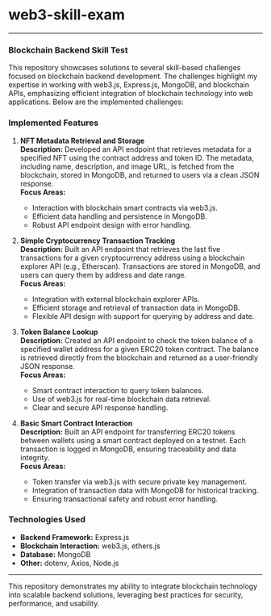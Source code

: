# web3-skill-exam

---

### Blockchain Backend Skill Test

This repository showcases solutions to several skill-based challenges focused on blockchain backend development. The challenges highlight my expertise in working with web3.js, Express.js, MongoDB, and blockchain APIs, emphasizing efficient integration of blockchain technology into web applications. Below are the implemented challenges:

### Implemented Features

1. **NFT Metadata Retrieval and Storage**  
   **Description:** Developed an API endpoint that retrieves metadata for a specified NFT using the contract address and token ID. The metadata, including name, description, and image URL, is fetched from the blockchain, stored in MongoDB, and returned to users via a clean JSON response.  
   **Focus Areas:**  
   - Interaction with blockchain smart contracts via web3.js.  
   - Efficient data handling and persistence in MongoDB.  
   - Robust API endpoint design with error handling.  

2. **Simple Cryptocurrency Transaction Tracking**  
   **Description:** Built an API endpoint that retrieves the last five transactions for a given cryptocurrency address using a blockchain explorer API (e.g., Etherscan). Transactions are stored in MongoDB, and users can query them by address and date range.  
   **Focus Areas:**  
   - Integration with external blockchain explorer APIs.  
   - Efficient storage and retrieval of transaction data in MongoDB.  
   - Flexible API design with support for querying by address and date.  

3. **Token Balance Lookup**  
   **Description:** Created an API endpoint to check the token balance of a specified wallet address for a given ERC20 token contract. The balance is retrieved directly from the blockchain and returned as a user-friendly JSON response.  
   **Focus Areas:**  
   - Smart contract interaction to query token balances.  
   - Use of web3.js for real-time blockchain data retrieval.  
   - Clear and secure API response handling.  

4. **Basic Smart Contract Interaction**  
   **Description:** Built an API endpoint for transferring ERC20 tokens between wallets using a smart contract deployed on a testnet. Each transaction is logged in MongoDB, ensuring traceability and data integrity.  
   **Focus Areas:**  
   - Token transfer via web3.js with secure private key management.  
   - Integration of transaction data with MongoDB for historical tracking.  
   - Ensuring transactional safety and robust error handling.  

### Technologies Used  

- **Backend Framework:** Express.js  
- **Blockchain Interaction:** web3.js, ethers.js  
- **Database:** MongoDB  
- **Other:** dotenv, Axios, Node.js  

---

This repository demonstrates my ability to integrate blockchain technology into scalable backend solutions, leveraging best practices for security, performance, and usability.